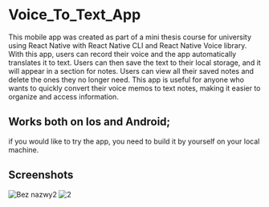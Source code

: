 # Voice_To_Text_App


This mobile app was created as part of a mini thesis course for university using React Native with React Native CLI and React Native Voice library. With this app, users can record their voice and the app automatically translates it to text. Users can then save the text to their local storage, and it will appear in a section for notes. Users can view all their saved notes and delete the ones they no longer need. This app is useful for anyone who wants to quickly convert their voice memos to text notes, making it easier to organize and access information.


## Works both on Ios and Android;


if you would like to try the app, you need to build it by yourself on your local machine.


## Screenshots

![Bez nazwy2](https://user-images.githubusercontent.com/94826253/221698631-afb9bebf-22f4-4079-b98c-0a237d70f413.jpg)
![2](https://user-images.githubusercontent.com/94826253/221698719-df0b0ff7-cfcb-4f10-9e8c-557984156e79.jpg)

